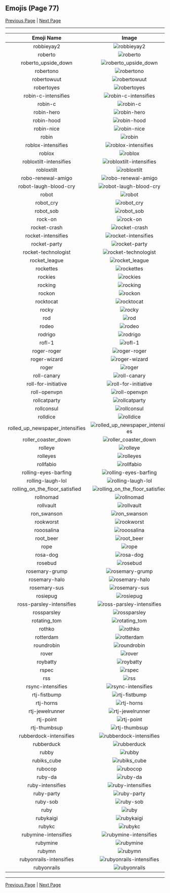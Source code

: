 
## Emojis (Page 77)

[Previous Page](/docs/hashicorp/page-r-0076.md)
  | [Next Page](/docs/hashicorp/page-r-0078.md)

<hr />

|Emoji Name|Image|
| :-: | :-: |
|robbieyay2| ![robbieyay2](/emojis/hashicorp/robbieyay2.gif)|
|roberto| ![roberto](/emojis/hashicorp/roberto.png)|
|roberto_upside_down| ![roberto_upside_down](/emojis/hashicorp/roberto_upside_down.png)|
|robertono| ![robertono](/emojis/hashicorp/robertono.png)|
|robertowuut| ![robertowuut](/emojis/hashicorp/robertowuut.png)|
|robertoyes| ![robertoyes](/emojis/hashicorp/robertoyes.png)|
|robin-c-intensifies| ![robin-c-intensifies](/emojis/hashicorp/robin-c-intensifies.gif)|
|robin-c| ![robin-c](/emojis/hashicorp/robin-c.png)|
|robin-hero| ![robin-hero](/emojis/hashicorp/robin-hero.jpg)|
|robin-hood| ![robin-hood](/emojis/hashicorp/robin-hood.png)|
|robin-nice| ![robin-nice](/emojis/hashicorp/robin-nice.jpg)|
|robin| ![robin](/emojis/hashicorp/robin.png)|
|roblox-intensifies| ![roblox-intensifies](/emojis/hashicorp/roblox-intensifies.gif)|
|roblox| ![roblox](/emojis/hashicorp/roblox.png)|
|robloxtilt-intensifies| ![robloxtilt-intensifies](/emojis/hashicorp/robloxtilt-intensifies.gif)|
|robloxtilt| ![robloxtilt](/emojis/hashicorp/robloxtilt.png)|
|robo-renewal-amigo| ![robo-renewal-amigo](/emojis/hashicorp/robo-renewal-amigo.png)|
|robot-laugh-blood-cry| ![robot-laugh-blood-cry](/emojis/hashicorp/robot-laugh-blood-cry.png)|
|robot| ![robot](/emojis/hashicorp/robot.png)|
|robot_cry| ![robot_cry](/emojis/hashicorp/robot_cry.png)|
|robot_sob| ![robot_sob](/emojis/hashicorp/robot_sob.png)|
|rock-on| ![rock-on](/emojis/hashicorp/rock-on.gif)|
|rocket-crash| ![rocket-crash](/emojis/hashicorp/rocket-crash.gif)|
|rocket-intensifies| ![rocket-intensifies](/emojis/hashicorp/rocket-intensifies.gif)|
|rocket-party| ![rocket-party](/emojis/hashicorp/rocket-party.gif)|
|rocket-technologist| ![rocket-technologist](/emojis/hashicorp/rocket-technologist.png)|
|rocket_league| ![rocket_league](/emojis/hashicorp/rocket_league.png)|
|rockettes| ![rockettes](/emojis/hashicorp/rockettes.png)|
|rockies| ![rockies](/emojis/hashicorp/rockies.jpg)|
|rocking| ![rocking](/emojis/hashicorp/rocking.gif)|
|rockon| ![rockon](/emojis/hashicorp/rockon.gif)|
|rocktocat| ![rocktocat](/emojis/hashicorp/rocktocat.png)|
|rocky| ![rocky](/emojis/hashicorp/rocky.png)|
|rod| ![rod](/emojis/hashicorp/rod.png)|
|rodeo| ![rodeo](/emojis/hashicorp/rodeo.gif)|
|rodrigo| ![rodrigo](/emojis/hashicorp/rodrigo.png)|
|rofl-1| ![rofl-1](/emojis/hashicorp/rofl-1.gif)|
|roger-roger| ![roger-roger](/emojis/hashicorp/roger-roger.png)|
|roger-wizard| ![roger-wizard](/emojis/hashicorp/roger-wizard.png)|
|roger| ![roger](/emojis/hashicorp/roger.png)|
|roll-canary| ![roll-canary](/emojis/hashicorp/roll-canary.gif)|
|roll-for-initiative| ![roll-for-initiative](/emojis/hashicorp/roll-for-initiative.gif)|
|roll-openvpn| ![roll-openvpn](/emojis/hashicorp/roll-openvpn.gif)|
|rollcatparty| ![rollcatparty](/emojis/hashicorp/rollcatparty.gif)|
|rollconsul| ![rollconsul](/emojis/hashicorp/rollconsul.gif)|
|rolldice| ![rolldice](/emojis/hashicorp/rolldice.gif)|
|rolled_up_newspaper_intensifies| ![rolled_up_newspaper_intensifies](/emojis/hashicorp/rolled_up_newspaper_intensifies.gif)|
|roller_coaster_down| ![roller_coaster_down](/emojis/hashicorp/roller_coaster_down.png)|
|rolleye| ![rolleye](/emojis/hashicorp/rolleye.gif)|
|rolleyes| ![rolleyes](/emojis/hashicorp/rolleyes.gif)|
|rollfabio| ![rollfabio](/emojis/hashicorp/rollfabio.gif)|
|rolling-eyes-barfing| ![rolling-eyes-barfing](/emojis/hashicorp/rolling-eyes-barfing.png)|
|rolling-laugh-lol| ![rolling-laugh-lol](/emojis/hashicorp/rolling-laugh-lol.png)|
|rolling_on_the_floor_satisfied| ![rolling_on_the_floor_satisfied](/emojis/hashicorp/rolling_on_the_floor_satisfied.png)|
|rollnomad| ![rollnomad](/emojis/hashicorp/rollnomad.gif)|
|rollvault| ![rollvault](/emojis/hashicorp/rollvault.gif)|
|ron_swanson| ![ron_swanson](/emojis/hashicorp/ron_swanson.png)|
|rookworst| ![rookworst](/emojis/hashicorp/rookworst.png)|
|rooosalina| ![rooosalina](/emojis/hashicorp/rooosalina.png)|
|root_beer| ![root_beer](/emojis/hashicorp/root_beer.png)|
|rope| ![rope](/emojis/hashicorp/rope.png)|
|rosa-dog| ![rosa-dog](/emojis/hashicorp/rosa-dog.png)|
|rosebud| ![rosebud](/emojis/hashicorp/rosebud.png)|
|rosemary-grump| ![rosemary-grump](/emojis/hashicorp/rosemary-grump.png)|
|rosemary-halo| ![rosemary-halo](/emojis/hashicorp/rosemary-halo.png)|
|rosemary-sus| ![rosemary-sus](/emojis/hashicorp/rosemary-sus.png)|
|rosiepug| ![rosiepug](/emojis/hashicorp/rosiepug.png)|
|ross-parsley-intensifies| ![ross-parsley-intensifies](/emojis/hashicorp/ross-parsley-intensifies.gif)|
|rossparsley| ![rossparsley](/emojis/hashicorp/rossparsley.png)|
|rotating_tom| ![rotating_tom](/emojis/hashicorp/rotating_tom.gif)|
|rothko| ![rothko](/emojis/hashicorp/rothko.jpg)|
|rotterdam| ![rotterdam](/emojis/hashicorp/rotterdam.png)|
|roundrobin| ![roundrobin](/emojis/hashicorp/roundrobin.png)|
|rover| ![rover](/emojis/hashicorp/rover.png)|
|roybatty| ![roybatty](/emojis/hashicorp/roybatty.png)|
|rspec| ![rspec](/emojis/hashicorp/rspec.png)|
|rss| ![rss](/emojis/hashicorp/rss.png)|
|rsync-intensifies| ![rsync-intensifies](/emojis/hashicorp/rsync-intensifies.gif)|
|rtj-fistbump| ![rtj-fistbump](/emojis/hashicorp/rtj-fistbump.png)|
|rtj-horns| ![rtj-horns](/emojis/hashicorp/rtj-horns.png)|
|rtj-jewelrunner| ![rtj-jewelrunner](/emojis/hashicorp/rtj-jewelrunner.png)|
|rtj-point| ![rtj-point](/emojis/hashicorp/rtj-point.png)|
|rtj-thumbsup| ![rtj-thumbsup](/emojis/hashicorp/rtj-thumbsup.png)|
|rubberdock-intensifies| ![rubberdock-intensifies](/emojis/hashicorp/rubberdock-intensifies.gif)|
|rubberduck| ![rubberduck](/emojis/hashicorp/rubberduck.png)|
|rubby| ![rubby](/emojis/hashicorp/rubby.png)|
|rubiks_cube| ![rubiks_cube](/emojis/hashicorp/rubiks_cube.png)|
|rubocop| ![rubocop](/emojis/hashicorp/rubocop.png)|
|ruby-da| ![ruby-da](/emojis/hashicorp/ruby-da.png)|
|ruby-intensifies| ![ruby-intensifies](/emojis/hashicorp/ruby-intensifies.gif)|
|ruby-party| ![ruby-party](/emojis/hashicorp/ruby-party.gif)|
|ruby-sob| ![ruby-sob](/emojis/hashicorp/ruby-sob.png)|
|ruby| ![ruby](/emojis/hashicorp/ruby.png)|
|rubykaigi| ![rubykaigi](/emojis/hashicorp/rubykaigi.png)|
|rubykc| ![rubykc](/emojis/hashicorp/rubykc.png)|
|rubymine-intensifies| ![rubymine-intensifies](/emojis/hashicorp/rubymine-intensifies.gif)|
|rubymine| ![rubymine](/emojis/hashicorp/rubymine.png)|
|rubymn| ![rubymn](/emojis/hashicorp/rubymn.jpg)|
|rubyonrails-intensifies| ![rubyonrails-intensifies](/emojis/hashicorp/rubyonrails-intensifies.gif)|
|rubyonrails| ![rubyonrails](/emojis/hashicorp/rubyonrails.png)|

<hr/>

[Previous Page](/docs/hashicorp/page-r-0076.md)
  | [Next Page](/docs/hashicorp/page-r-0078.md)